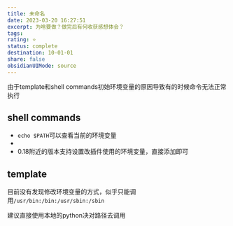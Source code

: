 ```yaml
---
title: 未命名
date: 2023-03-20 16:27:51
excerpt: 为啥要做？做完后有何收获感想体会？
tags: 
rating: ⭐
status: complete 
destination: 10-01-01
share: false
obsidianUIMode: source
---
```


由于template和shell commands初始环境变量的原因导致有的时候命令无法正常执行

## shell commands

- `echo $PATH`可以查看当前的环境变量
-
- 0.18附近的版本支持设置改插件使用的环境变量，直接添加即可
## template
目前没有发现修改环境变量的方式，似乎只能调用`/usr/bin:/bin:/usr/sbin:/sbin`

建议直接使用本地的python决对路径去调用


